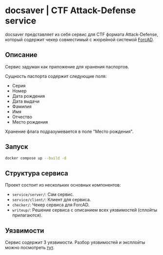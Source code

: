 # docsaver | CTF Attack-Defense service

docsaver представляет из себя сервис для CTF формата Attack-Defense, который содержит чекер совместимый с жюрейной системой [ForcAD](https://github.com/pomo-mondreganto/ForcAD).

## Описание

Сервис задуман как приложение для хранения паспортов.

Сущность паспорта содержит следующие поля:

- Серия
- Номер
- Дата рождения
- Дата выдачи
- Фамилия
- Имя
- Отчество
- Место рождения

Хранение флага подразумевается в поле "Место рождения".

## Запуск

```bash
docker compose up --build -d
```

## Структура сервиса

Проект состоит из нескольких основных компонентов:

- `service/server/`: Сам сервис.
- `service/client/`: Клиент для сервиса.
- `checker/`: Чекер сервиса для ForcAD.
- `writeup/`: Решение сервиса с описанием всех уязвимостей (сплойты прилагаются).

## Уязвимости

Сервис содержит 3 уязвимости. Разбор уязвимостей и эксплойты можно посмотреть [тут](writeup/).
